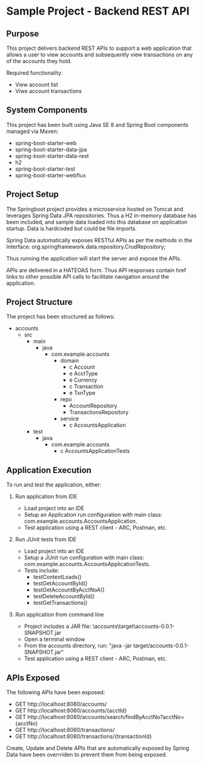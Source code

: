 # Sample Project - Backend REST API

## Purpose

This project delivers backend REST APIs to support a web application that allows a user to view
accounts and subsequently view transactions on any of the accounts they hold.

Required functionality:
 - View account list
 - Viwe account transactions
 
## System Components

This project has been built using Java SE 8 and Spring Boot components managed via Maven:
 - spring-boot-starter-web
 - spring-boot-starter-data-jpa
 - spring-boot-starter-data-rest
 - h2
 - spring-boot-starter-test
 - spring-boot-starter-webflux  

## Project Setup

The Springboot project provides a microservice hosted on Tomcat and leverages Spring Data
JPA repositories. Thus a H2 in-memory database has been included, and sample data loaded into this 
database on application startup. Data is hardcoded but could be file imports. 

Spring Data automatically exposes RESTful APIs as per the methods in the Interface: 
org.springframework.data.repository.CrudRepository;
 
Thus running the application will start the server and expose the APIs.

APIs are delivered in a HATEOAS form. Thus API responses contain href links to other possible
API calls to facilitate navigation around the application.   

## Project Structure

The project has been structured as follows:

 - accounts
   - src
     - main
       - java
         - com.example.accounts
           - domain
             - c Account
             - e AcctType
             - e Currency
             - c Transaction
             - e TxnType
           - repo
             - AccountRepository
             - TransactionsRepository
           - service
             - c AccountsApplication
     - test
       - java
         - com.example.accounts
           - c AccountsApplicationTests

## Application Execution

To run and test the application, either:

1. Run application from IDE 
   - Load project into an IDE
   - Setup an Application run configuration with main class: com.example.accounts.AccountsApplication.
   - Test application using a REST client - ARC, Postman, etc. 

2. Run JUnit tests from IDE 
   - Load project into an IDE
   - Setup a JUnit run configuration with main class: com.example.accounts.AccountsApplicationTests.
   - Tests include:
     - testContextLoads()
     - testGetAccountById()
     - testGetAccountByAcctNoA()
     - testDeleteAccountById()
     - testGetTransactions() 

3. Run application from command line 
   - Project includes a JAR file: \accounts\target\accounts-0.0.1-SNAPSHOT.jar
   - Open a terminal window
   - From the accounts directory, run: "java -jar target/accounts-0.0.1-SNAPSHOT.jar"
   - Test application using a REST client - ARC, Postman, etc. 
 
## APIs Exposed

The following APIs have been exposed:

 - GET http://localhost:8080/accounts/
 - GET http://localhost:8080/accounts/{acctId}
 - GET http://localhost:8080/accounts/search/findByAcctNo?acctNo={acctNo}
 - GET http://localhost:8080/transactions/
 - GET http://localhost:8080/transactions/{transactionId}

Create, Update and Delete APIs that are automatically exposed by Spring Data have been overrriden
to prevent them from being exposed.
